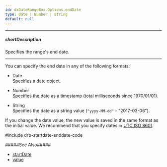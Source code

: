 ```yaml
---
id: dxDateRangeBox.Options.endDate
type: Date | Number | String
default: null
---
```

---
##### shortDescription
Specifies the range's end date. 

---
You can specify the end date in any of the following formats:

- Date  
 Specifies a date object.

- Number  
 Specifies the date as a timestamp (total milliseconds since 1970/01/01).

- String  
 Specifies the date as a string value (`"yyyy-MM-dd"` - "2017-03-06").
 
If you change the date value, the new value is saved in the same format as the initial value. We recommend that you specify dates in <a href="https://en.wikipedia.org/wiki/ISO_8601" target="_blank">UTC ISO 8601</a>.

#include drb-startdate-enddate-code

#####See Also#####
- [startDate]({basewidgetpath}/Configuration/#startDate)
- [value]({basewidgetpath}/Configuration/#value)